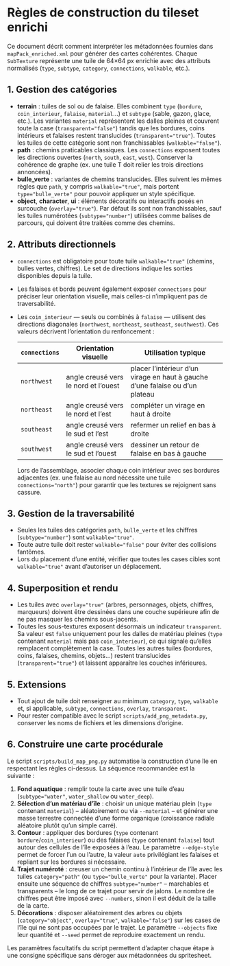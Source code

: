 # Règles de construction du tileset enrichi

Ce document décrit comment interpréter les métadonnées fournies dans `mapPack_enriched.xml` pour générer des cartes cohérentes. Chaque `SubTexture` représente une tuile de 64×64 px enrichie avec des attributs normalisés (`type`, `subtype`, `category`, `connections`, `walkable`, etc.).

## 1. Gestion des catégories
- **terrain** : tuiles de sol ou de falaise. Elles combinent `type` (`bordure`, `coin_interieur`, `falaise`, `material`…) et `subtype` (sable, gazon, glace, etc.). Les variantes `material` représentent les dalles pleines et couvrent toute la case (`transparent="false"`) tandis que les bordures, coins intérieurs et falaises restent translucides (`transparent="true"`). Toutes les tuiles de cette catégorie sont non franchissables (`walkable="false"`).
- **path** : chemins praticables classiques. Les `connections` exposent toutes les directions ouvertes (`north`, `south`, `east`, `west`). Conserver la cohérence de graphe (ex. une tuile T doit relier les trois directions annoncées).
- **bulle_verte** : variantes de chemins translucides. Elles suivent les mêmes règles que `path`, y compris `walkable="true"`, mais portent `type="bulle_verte"` pour pouvoir appliquer un style spécifique.
- **object**, **character**, **ui** : éléments décoratifs ou interactifs posés en surcouche (`overlay="true"`). Par défaut ils sont non franchissables, sauf les tuiles numérotées (`subtype="number"`) utilisées comme balises de parcours, qui doivent être traitées comme des chemins.

## 2. Attributs directionnels
- `connections` est obligatoire pour toute tuile `walkable="true"` (chemins, bulles vertes, chiffres). Le set de directions indique les sorties disponibles depuis la tuile.
- Les falaises et bords peuvent également exposer `connections` pour préciser leur orientation visuelle, mais celles-ci n’impliquent pas de traversabilité.
- Les `coin_interieur` — seuls ou combinés à `falaise` — utilisent des directions diagonales (`northwest`, `northeast`, `southeast`, `southwest`). Ces valeurs décrivent l’orientation du renfoncement :

  | `connections` | Orientation visuelle | Utilisation typique |
  | --- | --- | --- |
  | `northwest` | angle creusé vers le nord et l’ouest | placer l’intérieur d’un virage en haut à gauche d’une falaise ou d’un plateau |
  | `northeast` | angle creusé vers le nord et l’est | compléter un virage en haut à droite |
  | `southeast` | angle creusé vers le sud et l’est | refermer un relief en bas à droite |
  | `southwest` | angle creusé vers le sud et l’ouest | dessiner un retour de falaise en bas à gauche |

  Lors de l’assemblage, associer chaque coin intérieur avec ses bordures adjacentes (ex. une falaise au nord nécessite une tuile `connections="north"`) pour garantir que les textures se rejoignent sans cassure.

## 3. Gestion de la traversabilité
- Seules les tuiles des catégories `path`, `bulle_verte` et les chiffres (`subtype="number"`) sont `walkable="true"`.
- Toute autre tuile doit rester `walkable="false"` pour éviter des collisions fantômes.
- Lors du placement d’une entité, vérifier que toutes les cases cibles sont `walkable="true"` avant d’autoriser un déplacement.

## 4. Superposition et rendu
- Les tuiles avec `overlay="true"` (arbres, personnages, objets, chiffres, marqueurs) doivent être dessinées dans une couche supérieure afin de ne pas masquer les chemins sous-jacents.
- Toutes les sous-textures exposent désormais un indicateur `transparent`. Sa valeur est `false` uniquement pour les dalles de matériau pleines (`type` contenant `material` mais pas `coin_interieur`), ce qui signale qu’elles remplacent complètement la case. Toutes les autres tuiles (bordures, coins, falaises, chemins, objets…) restent translucides (`transparent="true"`) et laissent apparaître les couches inférieures.

## 5. Extensions
- Tout ajout de tuile doit renseigner au minimum `category`, `type`, `walkable` et, si applicable, `subtype`, `connections`, `overlay`, `transparent`.
- Pour rester compatible avec le script `scripts/add_png_metadata.py`, conserver les noms de fichiers et les dimensions d’origine.

## 6. Construire une carte procédurale
Le script `scripts/build_map_png.py` automatise la construction d’une île en respectant les règles ci-dessus. La séquence recommandée est la suivante :

1. **Fond aquatique** : remplir toute la carte avec une tuile d’eau (`subtype="water"`, `water_shallow` ou `water_deep`).
2. **Sélection d’un matériau d’île** : choisir un unique matériau plein (`type` contenant `material`) – aléatoirement ou via `--material` – et générer une masse terrestre connectée d’une forme organique (croissance radiale aléatoire plutôt qu’un simple carré).
3. **Contour** : appliquer des bordures (`type` contenant `bordure`/`coin_interieur`) ou des falaises (`type` contenant `falaise`) tout autour des cellules de l’île exposées à l’eau. Le paramètre `--edge-style` permet de forcer l’un ou l’autre, la valeur `auto` privilégiant les falaises et repliant sur les bordures si nécessaire.
4. **Trajet numéroté** : creuser un chemin continu à l’intérieur de l’île avec les tuiles `category="path"` (ou `type="bulle_verte"` pour la variante). Placer ensuite une séquence de chiffres `subtype="number"` – marchables et transparents – le long de ce trajet pour servir de jalons. Le nombre de chiffres peut être imposé avec `--numbers`, sinon il est déduit de la taille de la carte.
5. **Décorations** : disposer aléatoirement des arbres ou objets (`category="object"`, `overlay="true"`, `walkable="false"`) sur les cases de l’île qui ne sont pas occupées par le trajet. Le paramètre `--objects` fixe leur quantité et `--seed` permet de reproduire exactement un rendu.

Les paramètres facultatifs du script permettent d’adapter chaque étape à une consigne spécifique sans déroger aux métadonnées du spritesheet.
